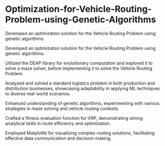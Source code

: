 # Optimization-for-Vehicle-Routing-Problem-using-Genetic-Algorithms
Developed an optimization solution for the Vehicle Routing Problem using genetic algorithms.

Developed an optimization solution for the Vehicle Routing Problem using genetic algorithms.

Utilized the DEAP library for evolutionary computation and explored it to solve a maze solver, before implementing it to solve the Vehicle Routing Problem.

Analyzed and solved a standard logistics problem in both production and distribution businesses, showcasing adaptability in applying ML techniques to diverse real-world scenarios.

Enhanced understanding of genetic algorithms, experimenting with various strategies in maze solving and vehicle routing contexts.

Crafted a fitness evaluation function for VRP, demonstrating strong analytical skills in route efficiency and optimization.

Employed Matplotlib for visualizing complex routing solutions, facilitating effective data communication and decision-making.
